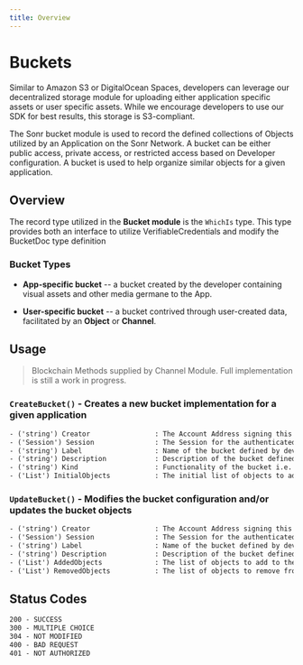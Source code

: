 ```yaml
---
title: Overview
---
```


# Buckets
Similar to Amazon S3 or DigitalOcean Spaces, developers can leverage our decentralized storage module for uploading either application specific assets or user specific assets. While we encourage developers to use our SDK for best results, this storage is S3-compliant.

The Sonr bucket module is used to record the defined collections of Objects utilized by an Application on the Sonr Network. A bucket can be either public access, private access, or restricted access based on Developer configuration. A bucket is used to help organize similar objects for a given application.

## Overview

The record type utilized in the **Bucket module** is the `WhichIs` type. This type provides both an interface to utilize VerifiableCredentials and modify the BucketDoc type definition

### Bucket Types

*   **App-specific bucket** -- a bucket created by the developer containing visual assets and other media germane to the App.

*   **User-specific bucket** -- a bucket contrived through user-created data, facilitated by an **Object** or **Channel**.

## Usage

> Blockchain Methods supplied by Channel Module. Full implementation is still a work in progress.

### `CreateBucket()` - Creates a new bucket implementation for a given application

```tex
- ('string') Creator                : The Account Address signing this message
- ('Session') Session               : The Session for the authenticated user
- ('string') Label                  : Name of the bucket defined by developer
- ('string') Description            : Description of the bucket defined by developer
- ('string') Kind                   : Functionality of the bucket i.e. ('public', 'private', 'restricted') *WIP*
- ('List') InitialObjects           : The initial list of objects to add to the bucket
```

### `UpdateBucket()` - Modifies the bucket configuration and/or updates the bucket objects

```tex
- ('string') Creator                : The Account Address signing this message
- ('Session') Session               : The Session for the authenticated user
- ('string') Label                  : Name of the bucket defined by developer
- ('string') Description            : Description of the bucket defined by developer
- ('List') AddedObjects             : The list of objects to add to the bucket
- ('List') RemovedObjects           : The list of objects to remove from the bucket
```

## Status Codes

```tex
200 - SUCCESS
300 - MULTIPLE CHOICE
304 - NOT MODIFIED
400 - BAD REQUEST
401 - NOT AUTHORIZED
```

